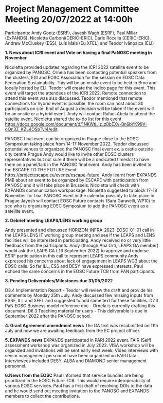 Project Management Committee Meeting 20/07/2022 at 14:00h
=========================================================

Participants:  Andy Goetz (ESRF), Jayesh Wagh (ESRF), Paul Millar (ExPANDS), Nicoletta Carboni(CERIC-ERIC), Dario Rocella (CERIC-ERIC), Andrew McCluskey (ESS), Luis Maia (Eu XFEL) and Teodor Ivănoaica (ELI)

**1. News about ICRI event and Vote on having a final PaNOSC meeting in November**

Nicoletta provided updates regarding the ICRI 2022 satellite event to be organized by PANOSC. Ornela has been contacting potential speakers from the clusters, EGI and EOSC Association for the session on EOSC Data Federation Sustainability.
This will be an onsite event to be held in Brno and locally hosted by ELI. Teodor will create the indico page for this event. This event will target the attendees of the ICRI 2022. Remote connection to attend this event was also discussed. Teodor mentioned that remote connections for hybrid event is possible, the room can host about 30 participants on site. 
End of August a decision will be taken if the event will be an onsite or a hybrid event. Andy will contact Rafael Abela to attend the satelite event. Nicoletta shared the to-do list for this event https://docs.google.com/document/d/1NKWtj_Iz_zBbEXv-Bn6bYK99V-oQn3Z_KZL4OSbTyl4/edit. 

PANOSC final event can be organized in Prague close to the EOSC Symposium taking place from 14-17 November 2022. Teodor discussed potential venues to organized the PANOSC final event ex. a castle outside city centre Prague
Andy would like to invite other EOSC clusters representatives but not sure if there will be a dedicated timeslot to have them on a panel/talk in the PANOSC final event. Andy has been invited to the ESCAPE TO THE FUTURE Event https://projectescape.eu/events/escape-future.
Andy learnt from EXPANDS PMB about an event to be organized by ESCAPE with participation from PANOSC and it will take place in Brussels. Nicoletta will check with EXPANDS communication workpackage.
Nicoletta suggested to block 17-18 November for final PANOSC event in the calendar possibly to take place in Prague.Jayesh will contact EOSC Future contacts (Sara Garavelli, WP10) to see who is organizing EOSC Symposium to add the PANOSC event as a satellite event.



**2. Debrief meeting LEAPS/LENS working group**

Andy presented and discussed HORIZON-INFRA-2023-EOSC-01-01 call in the LEAPS LENS IT working group meeting and see if the LEAPS and LENS facilities will be interested in participating.
Andy received no or very little feedback from the participants. Andy (through Ana Orti, LEAPS GA member) would ask the LEAPS GA ( 16 September 2022) to approve and endorse ESRF participation in this call to represent LEAPS community.Andy expressed his concerns about lack of engagement in LEAPS WG3 about the EOSC calls. So far ILL, ESS and DESY have expressed interests.
Paul echoed the same concerns in the EOSC Future TCB from PAN participants. 

**3. Pending Deliverables/Milestones due 31/05/2022**

D3.4 	Implementation Report - Teodor will review the draft and provide his comments by Monday 25th July. Andy discussed few missing inputs from ESRF, ILL and XFEL and suggested to add some text for these facilities.
D7.3 	PaN EOSC Business model reference doc - Ornela is currently drafting this document.
D8.3 	Teaching material for users - This deliverable is due in September 2022 after the PANOSC school. 


**4. Grant Agreement amendment news**
The GA text was resubmitted on 11th July and now we are awaiting feedback from the EC project officer.

**5. EXPANDS news**
EXPANDS participated in PARI 2022 event.
FAIR (Self) assessment workshop was organized in July 2022.
VISA workshop will be organized and invitations will be sent early next week.
Video interviews with senior management personnel have been organized on FAIR Data. Interviewees included DESY, ALBA and DIAMOND senior management personnel.

**6.News from the EOSC**
Paul informed that service bundles are being prioritized in the EOSC Future TCB. This would require interoperability of various EOSC services. 
Paul has a first draft of resolving DOIs to the data and he would send out meeting invitation to the PANOSC and EXPANDS members to collect the contributions.




